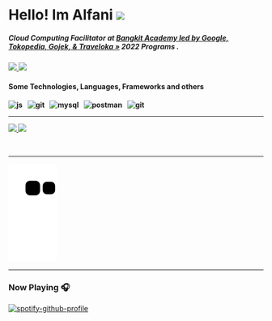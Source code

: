 <h1 align="left">Hello!  Im  Alfani <img src="https://media.giphy.com/media/hvRJCLFzcasrR4ia7z/giphy.gif" width="25px"></h1> 

<h5 align="left">Cloud Computing Facilitator at <a href="https://grow.google/intl/id_id/bangkit/"><strong>Bangkit Academy led by Google, Tokopedia, Gojek, & Traveloka »</strong></a>
   2022 Programs .</h5>

<p align="left">
	<a href="https://www.instagram.com/m.alfaniii">
		<img src="https://img.shields.io/badge/instagram-%23E4405F.svg?&style=for-the-badge&logo=instagram&logoColor=white" />
	</a>
  	<a href="https://www.linkedin.com/in/muhamamdauliaalfani/">
		<img src="https://img.shields.io/badge/linkedin-%231877F2.svg?&style=for-the-badge&logo=linkedin&logoColor=white" />
	</a>
</p>
<h4 align="left">Some Technologies, Languages, Frameworks and others<h4/>
	
<p align="left">
<img src="https://img.shields.io/badge/JavaScript-F7DF1E?style=for-the-badge&logo=javascript&logoColor=black" alt="js" />&nbsp;&nbsp;
<img src="https://img.shields.io/badge/codeigniter-F05032?style=for-the-badge&logo=codeigniter&logoColor=white" alt="git" />&nbsp;&nbsp;
<img src="https://img.shields.io/badge/MySQL-00000F?style=for-the-badge&logo=mysql&logoColor=white" alt="mysql" />&nbsp;&nbsp;
<img src="https://img.shields.io/badge/postman-FF6C37?style=for-the-badge&logo=postman&logoColor=white" alt="postman" />&nbsp;&nbsp;
<img src="https://img.shields.io/badge/git-F05032?style=for-the-badge&logo=git&logoColor=white" alt="git" />&nbsp;&nbsp;

</br>	

---

<p align="left">
<a href="https://github.com/alfaniM">
  <img height="180em" src="https://github-readme-stats-eight-theta.vercel.app/api?username=alfaniM&show_icons=true&theme=algolia&include_all_commits=true&count_private=true"/>
  <img height="180em" src="https://github-readme-stats-eight-theta.vercel.app/api/top-langs/?username=alfaniM&layout=compact&langs_count=8&theme=algolia"/>
</a>
</p>
</br>	

---

![snake gif](https://github.com/alfaniM/alfaniM/blob/output/github-contribution-grid-snake.svg)

---

### Now Playing 🎧

[![spotify-github-profile](https://spotify-github-profile.vercel.app/api/view?uid=7bs19gsmezur4pum5v3ba0y0k&cover_image=true&theme=novatorem)](https://github.com/kittinan/spotify-github-profile)
<br/>

